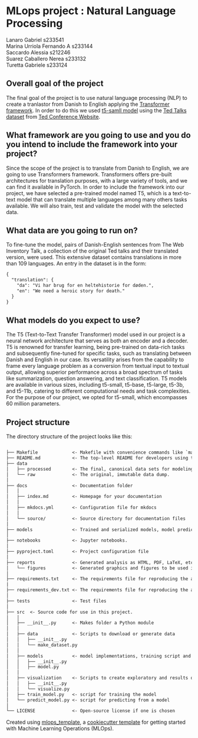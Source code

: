 # MLops project : Natural Language Processing 
Lanaro Gabriel s233541  
Marina Urriola Fernando A s233144  
Saccardo Alessia s212246  
Suarez Caballero Nerea s233132  
Turetta Gabriele s233124  


## Overall goal of the project

The final goal of the project is to use natural language processing (NLP) 
to create a tranlastor from Danish to English applying the [Transformer framework](https://huggingface.co/docs/transformers/index). 
In order to do this we used [t5-samll model](https://huggingface.co/t5-small) using the 
[Ted Talks dataset](https://huggingface.co/datasets/ted_talks_iwslt) from [Ted Conference Website](https://ted.com).

## What framework are you going to use and you do you intend to include the framework into your project?
Since the scope of the project is to translate from Danish to English, we are going to use Transformers framework. Transformers offers pre-built architectures for translation purposes, with a large variety of tools, and we can find it available in PyTorch.
In order to include the framework into our project, we have selected a pre-trained model named T5, which is a text-to-text model that can translate multiple languages among many others tasks available. We will also train, test and validate the model with the selected data.


## What data are you going to run on?

To fine-tune the model, pairs of Danish-English sentences from The Web Inventory Talk, a collection of the original Ted talks and their translated version, were used. This extensive dataset contains translations in more than 109 languages. An entry in the dataset is in the form:

```txt
{
  "translation": {
    "da": "Vi har brug for en heltehistorie for døden.",
    "en": "We need a heroic story for death."
  }
}
```


## What models do you expect to use?

The T5 (Text-to-Text Transfer Transformer) model used in our project is a neural network architecture that serves as both an encoder and a decoder. T5 is renowned for transfer learning, being pre-trained on data-rich tasks and subsequently fine-tuned for specific tasks, such as translating between Danish and English in our case. Its versatility arises from the capability to frame every language problem as a conversion from textual input to textual output, allowing superior performance across a broad spectrum of tasks like summarization, question answering, and text classification. T5 models are available in various sizes, including t5-small, t5-base, t5-large, t5-3b, and t5-11b, catering to different computational needs and task complexities. For the purpose of our project, we opted for t5-small, which encompasses 60 million parameters.



## Project structure

The directory structure of the project looks like this:

```txt

├── Makefile             <- Makefile with convenience commands like `make data` or `make train`
├── README.md            <- The top-level README for developers using this project.
├── data
│   ├── processed        <- The final, canonical data sets for modeling.
│   └── raw              <- The original, immutable data dump.
│
├── docs                 <- Documentation folder
│   │
│   ├── index.md         <- Homepage for your documentation
│   │
│   ├── mkdocs.yml       <- Configuration file for mkdocs
│   │
│   └── source/          <- Source directory for documentation files
│
├── models               <- Trained and serialized models, model predictions, or model summaries
│
├── notebooks            <- Jupyter notebooks.
│
├── pyproject.toml       <- Project configuration file
│
├── reports              <- Generated analysis as HTML, PDF, LaTeX, etc.
│   └── figures          <- Generated graphics and figures to be used in reporting
│
├── requirements.txt     <- The requirements file for reproducing the analysis environment
|
├── requirements_dev.txt <- The requirements file for reproducing the analysis environment
│
├── tests                <- Test files
│
├── src  <- Source code for use in this project.
│   │
│   ├── __init__.py      <- Makes folder a Python module
│   │
│   ├── data             <- Scripts to download or generate data
│   │   ├── __init__.py
│   │   └── make_dataset.py
│   │
│   ├── models           <- model implementations, training script and prediction script
│   │   ├── __init__.py
│   │   ├── model.py
│   │
│   ├── visualization    <- Scripts to create exploratory and results oriented visualizations
│   │   ├── __init__.py
│   │   └── visualize.py
│   ├── train_model.py   <- script for training the model
│   └── predict_model.py <- script for predicting from a model
│
└── LICENSE              <- Open-source license if one is chosen
```

Created using [mlops_template](https://github.com/SkafteNicki/mlops_template),
a [cookiecutter template](https://github.com/cookiecutter/cookiecutter) for getting
started with Machine Learning Operations (MLOps).
